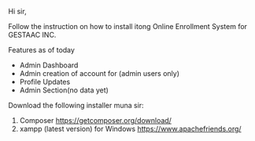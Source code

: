 Hi sir,

Follow the instruction on how to install itong Online Enrollment System for GESTAAC INC.

Features as of today
- Admin Dashboard
- Admin creation of account for (admin users only)
- Profile Updates
- Admin Section(no data yet)

Download the following installer muna sir:

1. Composer https://getcomposer.org/download/
2. xampp (latest version) for Windows https://www.apachefriends.org/

